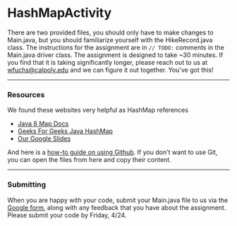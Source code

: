 # HashMapActivity

There are two provided files, you should only have to make changes to Main.java, but you should familiarize yourself with the HikeRecord.java class. The instructions for the assignment are in `// TODO:` comments in the Main.java driver class. The assignment is designed to take ~30 minutes. If you find that it is taking significantly longer, please reach out to us at wfuchs@calpoly.edu and we can figure it out together. You've got this!

---

### Resources

We found these websites very helpful as HashMap references
* [Java 8 Map Docs](https://docs.oracle.com/javase/8/docs/api/java/util/Map.html)
* [Geeks For Geeks Java HashMap](https://www.geeksforgeeks.org/java-util-hashmap-in-java-with-examples/)
* [Our Google Slides](https://docs.google.com/presentation/d/1O-iDh7NlA4aAh3PHRB8PLXJw2kkGB07tFpgDJgzjG9Y/edit?usp=sharing)

And here is a [how-to guide on using Github](https://help.github.com/en/github/creating-cloning-and-archiving-repositories/cloning-a-repository). If you don't want to use Git, you can open the files from here and copy their content.

---


### Submitting
When you are happy with your code, submit your Main.java file to us via the [Google form](https://docs.google.com/forms/d/e/1FAIpQLSfhmmbF7UYq2WCLdn2l9ZMZgmsPqxAh-Fju2_MFypl_llkTMw/viewform), along with any feedback that you have about the assignment. Please submit your code by Friday, 4/24.
